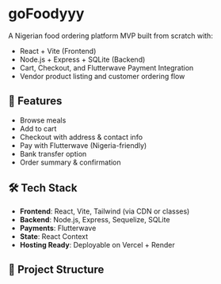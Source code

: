 # goFoodyyy

A Nigerian food ordering platform MVP built from scratch with:
- React + Vite (Frontend)
- Node.js + Express + SQLite (Backend)
- Cart, Checkout, and Flutterwave Payment Integration
- Vendor product listing and customer ordering flow

## 🚀 Features
- Browse meals
- Add to cart
- Checkout with address & contact info
- Pay with Flutterwave (Nigeria-friendly)
- Bank transfer option
- Order summary & confirmation

## 🛠️ Tech Stack
- **Frontend**: React, Vite, Tailwind (via CDN or classes)
- **Backend**: Node.js, Express, Sequelize, SQLite
- **Payments**: Flutterwave
- **State**: React Context
- **Hosting Ready**: Deployable on Vercel + Render

## 📂 Project Structure
